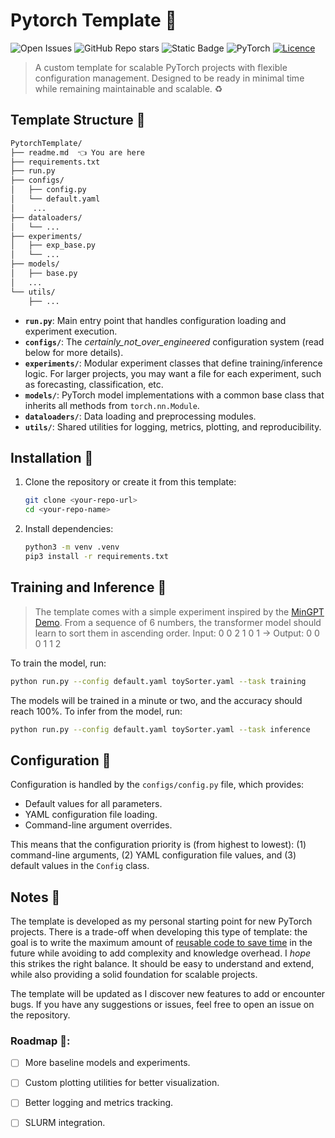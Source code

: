 # Pytorch Template 🔧

![Open Issues](https://img.shields.io/github/issues/jacksalici/PytorchTemplate) ![GitHub Repo stars](https://img.shields.io/github/stars/jacksalici/PytorchTemplate?style=flat) ![Static Badge](https://img.shields.io/badge/made_with-pizza_and_coffee-lightgray) ![PyTorch](https://img.shields.io/badge/PyTorch-%23EE4C2C.svg?style=for-the-badge&logo=PyTorch&logoColor=white&style=flat) [![Licence](https://img.shields.io/github/license/jacksalici/PyTorchTemplate?style=for-the-badge&style=flat)](./LICENSE)



 
> A custom template for scalable PyTorch projects with flexible configuration management. Designed to be ready in minimal time while remaining maintainable and scalable. ♻️ 

## Template Structure 📂
```bash
PytorchTemplate/
├── readme.md  👈 You are here
├── requirements.txt             
├── run.py 
├── configs/ 
│   ├── config.py             
│   └── default.yaml
│    ...
├── dataloaders/ 
│   └── ...                      
├── experiments/ 
│   ├── exp_base.py              
│   └── ...
├── models/                      
│   ├── base.py                  
│   ...
└── utils/                       
	├── ...                      
```

- **`run.py`**: Main entry point that handles configuration loading and experiment execution.
- **`configs/`**: The _certainly_not_over_engineered_ configuration system (read below for more details).
- **`experiments/`**: Modular experiment classes that define training/inference logic. For larger projects, you may want a file for each experiment, such as forecasting, classification, etc.
- **`models/`**: PyTorch model implementations with a common base class that inherits all methods from `torch.nn.Module`.
- **`dataloaders/`**: Data loading and preprocessing modules.
- **`utils/`**: Shared utilities for logging, metrics, plotting, and reproducibility.

## Installation 🧨

1. Clone the repository or create it from this template:
	```bash
	git clone <your-repo-url>
	cd <your-repo-name>
	```
2. Install dependencies:
	```bash
	python3 -m venv .venv
	pip3 install -r requirements.txt
	```

## Training and Inference 🚀

> The template comes with a simple experiment inspired by the [MinGPT Demo](https://github.com/karpathy/minGPT/blob/master/demo.ipynb). From a sequence of 6 numbers, the transformer model should learn to sort them in ascending order. 
> Input: 0 0 2 1 0 1 -> Output: 0 0 0 1 1 2

To train the model, run:

```bash
python run.py --config default.yaml toySorter.yaml --task training
```

The models will be trained in a minute or two, and the accuracy should reach 100%.
To infer from the model, run:

```bash
python run.py --config default.yaml toySorter.yaml --task inference
```

## Configuration 🔧

Configuration is handled by the `configs/config.py` file, which provides:
- Default values for all parameters.
- YAML configuration file loading.
- Command-line argument overrides.

This means that the configuration priority is (from highest to lowest): (1) command-line arguments, (2) YAML configuration file values, and (3) default values in the `Config` class.

## Notes 📝
The template is developed as my personal starting point for new PyTorch projects. There is a trade-off when developing this type of template: the goal is to write the maximum amount of [reusable code to save time](https://imgs.xkcd.com/comics/code_lifespan.png) in the future while avoiding to add complexity and knowledge overhead. I _hope_ this strikes the right balance. It should be easy to understand and extend, while also providing a solid foundation for scalable projects.

The template will be updated as I discover new features to add or encounter bugs. If you have any suggestions or issues, feel free to open an issue on the repository.

### Roadmap 🚧:
- [ ] More baseline models and experiments.
- [ ] Custom plotting utilities for better visualization.
- [ ] Better logging and metrics tracking.
- [ ] SLURM integration.

 